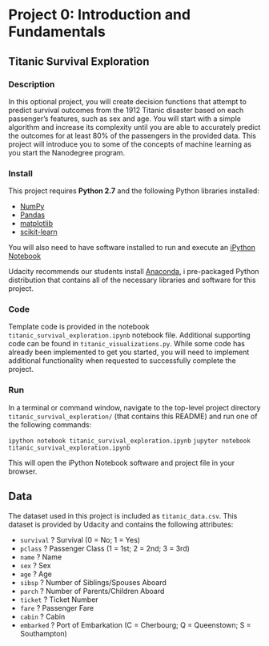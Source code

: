 # Project 0: Introduction and Fundamentals
## Titanic Survival Exploration

### Description
In this optional project, you will create decision functions that attempt to predict survival outcomes from the 1912 Titanic disaster based on each passenger’s features, such as sex and age. You will start with a simple algorithm and increase its complexity until you are able to accurately predict the outcomes for at least 80% of the passengers in the provided data. This project will introduce you to some of the concepts of machine learning as you start the Nanodegree program.

### Install

This project requires **Python 2.7** and the following Python libraries installed:

- [NumPy](http://www.numpy.org/)
- [Pandas](http://pandas.pydata.org)
- [matplotlib](http://matplotlib.org/)
- [scikit-learn](http://scikit-learn.org/stable/)

You will also need to have software installed to run and execute an [iPython Notebook](http://ipython.org/notebook.html)

Udacity recommends our students install [Anaconda](https://www.continuum.io/downloads), i pre-packaged Python distribution that contains all of the necessary libraries and software for this project.

### Code

Template code is provided in the notebook `titanic_survival_exploration.ipynb` notebook file. Additional supporting code can be found in `titanic_visualizations.py`. While some code has already been implemented to get you started, you will need to implement additional functionality when requested to successfully complete the project.

### Run

In a terminal or command window, navigate to the top-level project directory `titanic_survival_exploration/` (that contains this README) and run one of the following commands:

```ipython notebook titanic_survival_exploration.ipynb```
```jupyter notebook titanic_survival_exploration.ipynb```

This will open the iPython Notebook software and project file in your browser.

## Data

The dataset used in this project is included as `titanic_data.csv`. This dataset is provided by Udacity and contains the following attributes:

- `survival` ? Survival (0 = No; 1 = Yes)
- `pclass` ? Passenger Class (1 = 1st; 2 = 2nd; 3 = 3rd)
- `name` ? Name
- `sex` ? Sex
- `age` ? Age
- `sibsp` ? Number of Siblings/Spouses Aboard
- `parch` ? Number of Parents/Children Aboard
- `ticket` ? Ticket Number
- `fare` ? Passenger Fare
- `cabin` ? Cabin
- `embarked` ? Port of Embarkation (C = Cherbourg; Q = Queenstown; S = Southampton)
